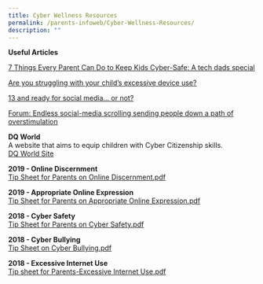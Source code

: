 ```yaml
---
title: Cyber Wellness Resources
permalink: /parents-infoweb/Cyber-Wellness-Resources/
description: ""
---
```

**Useful Articles**


[7 Things Every Parent Can Do to Keep Kids Cyber-Safe: A tech dads special](https://www.schoolbag.edu.sg/story/7-things-every-parent-can-do-to-keep-kids-cyber-safe-a-tech-dads-special?utm_source=newsletter+sb+article&amp;utm_medium=newsletter&amp;utm_campaign=june+2023+edm) <br>

[Are you struggling with your child’s excessive device use?](https://www.schoolbag.edu.sg/story/are-you-struggling-with-your-child-s-excessive-device-use)<br>

[13 and ready for social media… or not?](https://www.schoolbag.edu.sg/story/13-and-ready-for-social-media-or-not)<br>

[Forum: Endless social-media scrolling sending people down a path of overstimulation](https://www.straitstimes.com/opinion/forum/forum-endless-social-media-scrolling-sending-people-down-a-path-of-overstimulation)

**DQ World**  
A website that aims to equip children with Cyber Citizenship skills.  
[DQ World Site](https://www.dqworld.net/#!/landing/whatisdqworld)  
  
**2019 - Online Discernment**  
[Tip Sheet for Parents on Online Discernment.pdf](/files/Tip%20Sheet%20for%20Parents%20on%20Online%20Discernment.pdf)
  
**2019 - Appropriate Online Expression**
<br>[Tip Sheet for Parents on Appropriate Online Expression.pdf](/files/Tip%20Sheet%20for%20Parents%20on%20Appropriate%20Online%20Expression.pdf)

**2018 - Cyber Safety**  
[Tip Sheet for Parents on Cyber Safety.pdf](/files/Tip%20Sheet%20for%20Parents%20on%20Cyber%20Safety.pdf)
  
**2018 - Cyber Bullying**  
[Tip Sheet on Cyber Bullying.pdf](/files/Tip%20Sheet%20on%20Cyber%20Bullying.pdf)
  
**2018 - Excessive Internet Use**  
[Tip sheet for Parents-Excessive Internet Use.pdf](/files/Tip%20sheet%20for%20Parents-Excessive%20Internet%20Use.pdf)